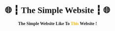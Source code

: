 <link rel="preconnect" href="https://fonts.googleapis.com">
<link rel="preconnect" href="https://fonts.gstatic.com" crossorigin>
<link href="https://fonts.googleapis.com/css2?family=ADLaM+Display&display=swap" rel="stylesheet">

<h1 align="center">🌐 ┇ <span style="font-family: 'ADLaM Display', cursive;">The Simple Website</span> ┇ 🌐</h1>
<p align="center" style="font-family: 'ADLaM Display', cursive;"><b>The Simple Website Like To <a href="https://midn.shop" style="text-decoration: none;color: #FFB600;">This</a> Website !</b></p>
